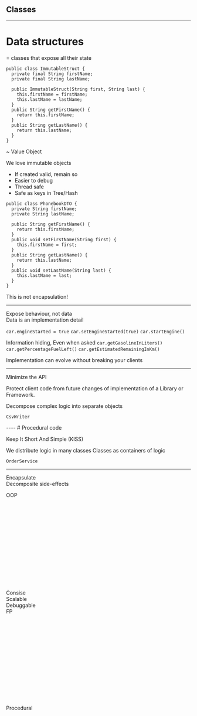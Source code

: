 ## Classes

----
# Data structures

= classes that expose all their state

<div class="left f3">

```
public class ImmutableStruct {
  private final String firstName;
  private final String lastName;
  
  public ImmutableStruct(String first, String last) {
    this.firstName = firstName;
    this.lastName = lastName;
  }
  public String getFirstName() {
    return this.firstName;
  }
  public String getLastName() {
    return this.lastName;
  }
}
```
</div>

<div class="right r-stack f3">

<div class="no-bullets fragment fade-in-then-out">
~ Value Object

We love immutable objects
- If created valid, remain so
- Easier to debug
- Thread safe
- Safe as keys in Tree/Hash

</div>

<div class="fragment fade-in">

```
public class PhonebookDTO {
  private String firstName;
  private String lastName;
  
  public String getFirstName() {
    return this.firstName;
  }
  public void setFirstName(String first) {
    this.firstName = first;
  }
  public String getLastName() {
    return this.lastName;
  }
  public void setLastName(String last) {
    this.lastName = last;
  }
}
```
</div>
</div>

<div class="fragment">

This is not encapsulation!
</div>

----
Expose behaviour, not data<br/>
Data is an implementation detail

`car.engineStarted = true`      <!-- .element: class="fragment" -->
`car.setEngineStarted(true)`    <!-- .element: class="fragment" -->
`car.startEngine()`             <!-- .element: class="fragment" -->

Information hiding, Even when asked     <!-- .element: class="fragment" -->
`car.getGasolineInLiters()`             <!-- .element: class="fragment" -->
`car.getPercentageFuelLeft()`           <!-- .element: class="fragment" -->
`car.getEstimatedRemainingInKm()`       <!-- .element: class="fragment" -->

Implementation can evolve without breaking your clients <!-- .element: class="fragment" -->

----
Minimize the API

Protect client code from future changes of implementation of a Library or Framework.

<div class="fragment">

Decompose complex logic into separate objects

```
CsvWriter
```
</div>
----
# Procedural code

<div class="fragment">

Keep It Short And Simple (KISS)
</div>

<div class="fragment">

We distribute logic in many classes
Classes as containers of logic

```
OrderService
```
</div>

----
<div class="left fragment"  style="height: 300px">

Encapsulate  
Decomposite side-effects

OOP <i class="fas fa-island-tropical fa-3x"></i>
</div>

<div class="right fragment" style="height: 300px">

Consise  
Scalable  
Debuggable  
FP  <i class="fas fa-mountains fa-3x"></i>
</div>

<div class="fragment">
<i class="fas fa-water"></i> <i class="fas fa-water"></i> <i class="fas fa-water"></i> <i class="fas fa-water"></i> <i class="fas fa-water"></i> <i class="fas fa-water"></i> <i class="fas fa-water"></i> <i class="fas fa-water"></i>
</div>

Procedural
